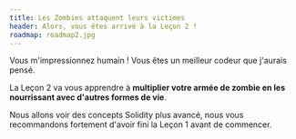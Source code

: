 ```yaml
---
title: Les Zombies attaquent leurs victimes
header: Alors, vous êtes arrivé à la Leçon 2 !
roadmap: roadmap2.jpg
---
```


Vous m'impressionnez humain ! Vous êtes un meilleur codeur que j'aurais pensé.

La Leçon 2 va vous apprendre à **multiplier votre armée de zombie en les nourrissant avec d'autres formes de vie**.

Nous allons voir des concepts Solidity plus avancé, nous vous recommandons fortement d'avoir fini la Leçon 1 avant de commencer.
